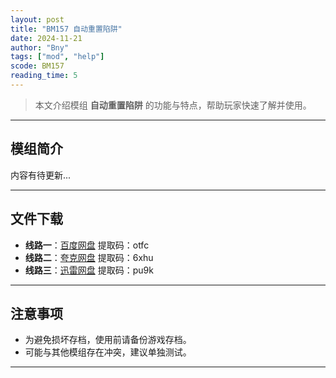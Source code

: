 ```yaml
---
layout: post
title: "BM157 自动重置陷阱"
date: 2024-11-21
author: "Bny"
tags: ["mod", "help"]
scode: BM157
reading_time: 5
---
```


> 本文介绍模组 **自动重置陷阱** 的功能与特点，帮助玩家快速了解并使用。

---

## 模组简介

内容有待更新...

---


## 文件下载
- **线路一**：[百度网盘](https://pan.baidu.com/s/1f47Kwq09TpgwXgtdI36Blg?pwd=otfc)  提取码：otfc  
- **线路二**：[夸克网盘](https://pan.quark.cn/s/54b96eb97224?pwd=6xhu)  提取码：6xhu  
- **线路三**：[迅雷网盘](https://pan.xunlei.com/s/VOCCbgV-YFm0kbgZrla5HfPyA1?pwd=pu9k)  提取码：pu9k  

---

## 注意事项
- 为避免损坏存档，使用前请备份游戏存档。
- 可能与其他模组存在冲突，建议单独测试。

---

